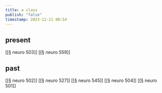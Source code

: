 ```yaml
---
title: ⨳ class
publish: "false"
timestamp: 2023-12-11 00:54
---
```

## present
[[§ neuro 503]]
[[§ neuro 559]] 
## past
[[§ neuro 502]] 
[[§ neuro 527]] 
[[§ neuro 545]] 
[[§ neuro 504]]
[[§ neuro 501]]

